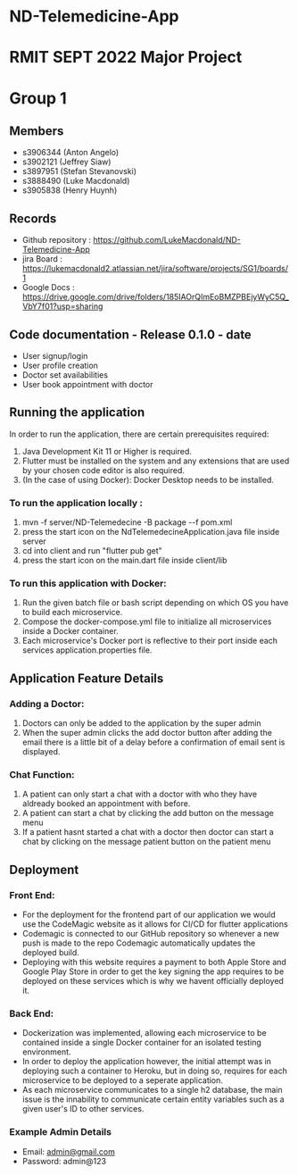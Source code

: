 
# ND-Telemedicine-App

# RMIT SEPT 2022 Major Project

# Group 1

## Members
* s3906344 (Anton Angelo)
* s3902121 (Jeffrey Siaw)
* s3897951 (Stefan Stevanovski)
* s3888490 (Luke Macdonald)
* s3905838 (Henry Huynh)

## Records

* Github repository : https://github.com/LukeMacdonald/ND-Telemedicine-App
* jira Board : https://lukemacdonald2.atlassian.net/jira/software/projects/SG1/boards/1
* Google Docs : https://drive.google.com/drive/folders/185IAOrQImEoBMZPBEjyWyC5Q_VbY7f01?usp=sharing

	
## Code documentation - Release 0.1.0 - date
* User signup/login
* User profile creation
* Doctor set availabilities
* User book appointment with doctor

## Running the application
In order to run the application, there are certain prerequisites required:
1) Java Development Kit 11 or Higher is required.
2) Flutter must be installed on the system and any extensions that are used by your chosen code editor is also required.
3) (In the case of using Docker): Docker Desktop needs to be installed.

### To run the application locally : 
1) mvn -f server/ND-Telemedecine -B package --f pom.xml
2) press the start icon on the NdTelemedecineApplication.java file inside server
3) cd into client and run "flutter pub get"
4) press the start icon on the main.dart file inside client/lib

### To run this application with Docker:
1) Run the given batch file or bash script depending on which OS you have to build each microservice.
2) Compose the docker-compose.yml file to initialize all microservices inside a Docker container.
3) Each microservice's Docker port is reflective to their port inside each services application.properties file.

## Application Feature Details
### Adding a Doctor:
1) Doctors can only be added to the application by the super admin
2) When the super admin clicks the add doctor button after adding the email there is a little bit of a delay before a confirmation of email sent is displayed.
### Chat Function:
1) A patient can only start a chat with a doctor with who they have aldready booked an appointment with before.
2) A patient can start a chat by clicking the add button on the message menu
3) If a patient hasnt started a chat with a doctor then  doctor can start a chat by clicking on the message patient button on the patient menu
## Deployment
### Front End:
* For the deployment for the frontend part of our application we would use the CodeMagic website as it allows for CI/CD for flutter applications
* Codemagic is connected to our GitHub repository so whenever a new push is made to the repo Codemagic automatically updates the deployed build.
* Deploying with this website requires a payment to both Apple Store and Google Play Store in order to get the key signing the app requires to be deployed on these services which is why we havent officially deployed it.
### Back End:
* Dockerization was implemented, allowing each microservice to be contained inside a single Docker container for an isolated testing environment.
* In order to deploy the application however, the initial attempt was in deploying such a container to Heroku, but in doing so, requires for each microservice to be deployed to a seperate application.
* As each microservice communicates to a single h2 database, the main issue is the innability to communicate certain entity variables such as a given user's ID to other services.
### Example Admin Details
* Email: admin@gmail.com
* Password: admin@123
